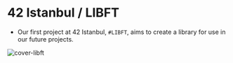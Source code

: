 # 42 Istanbul / LIBFT

- Our first project at 42 Istanbul, `#LIBFT`, aims to create a library for use in our future projects.

![cover-libft](https://github.com/user-attachments/assets/d86bd1ce-79ca-4aef-8fcd-8006c432223d)

